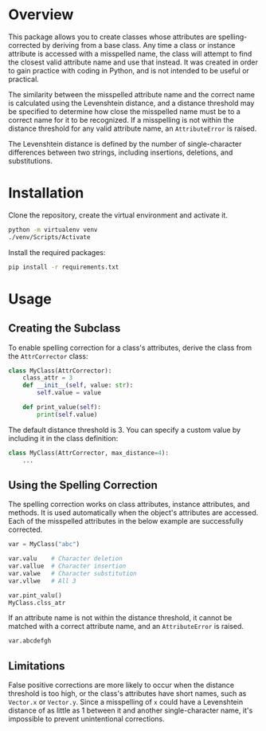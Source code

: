 # Overview

This package allows you to create classes whose attributes are spelling-corrected by deriving from a base class. Any time a class or instance attribute is accessed with a misspelled name, the class will attempt to find the closest valid attribute name and use that instead. It was created in order to gain practice with coding in Python, and is not intended to be useful or practical.

The similarity between the misspelled attribute name and the correct name is calculated using the Levenshtein distance, and a distance threshold may be specified to determine how close the misspelled name must be to a correct name for it to be recognized. If a misspelling is not within the distance threshold for any valid attribute name, an `AttributeError` is raised.

The Levenshtein distance is defined by the number of single-character differences between two strings, including insertions, deletions, and substitutions.

# Installation

Clone the repository, create the virtual environment and activate it.

```bash
python -m virtualenv venv
./venv/Scripts/Activate
```

Install the required packages:

```bash
pip install -r requirements.txt
```

# Usage

## Creating the Subclass

To enable spelling correction for a class's attributes, derive the class from the `AttrCorrector` class:

```python
class MyClass(AttrCorrector):
	class_attr = 3
	def __init__(self, value: str):
		self.value = value

	def print_value(self):
		print(self.value)
```

The default distance threshold is 3. You can specify a custom value by including it in the class definition:

```python
class MyClass(AttrCorrector, max_distance=4):
	...
```

## Using the Spelling Correction

The spelling correction works on class attributes, instance attributes, and methods. It is used automatically when the object's attributes are accessed. Each of the misspelled attributes in the below example are successfully corrected.

```python
var = MyClass("abc")

var.valu	# Character deletion
var.vallue	# Character insertion
var.valwe	# Character substitution
var.vllwe	# All 3

var.pint_valu()
MyClass.clss_atr


```

If an attribute name is not within the distance threshold, it cannot be matched with a correct attribute name, and an `AttributeError` is raised.

```python
var.abcdefgh
```

## Limitations

False positive corrections are more likely to occur when the distance threshold is too high, or the class's attributes have short names, such as `Vector.x` or `Vector.y`. Since a misspelling of `x` could have a Levenshtein distance of as little as 1 between it and another single-character name, it's impossible to prevent unintentional corrections.
